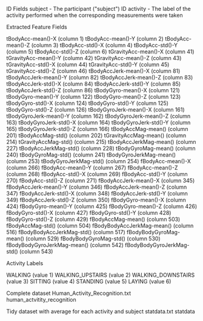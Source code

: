 ID Fields
subject - The participant ("subject") ID
activity - The label of the activity performed when the corresponding measurements were taken

Extracted Feature Fields

tBodyAcc-mean()-X (column 1)
tBodyAcc-mean()-Y (column 2)
tBodyAcc-mean()-Z (column 3)
tBodyAcc-std()-X (column 4)
tBodyAcc-std()-Y (column 5)
tBodyAcc-std()-Z (column 6)
tGravityAcc-mean()-X (column 41)
tGravityAcc-mean()-Y (column 42)
tGravityAcc-mean()-Z (column 43)
tGravityAcc-std()-X (column 44)
tGravityAcc-std()-Y (column 45)
tGravityAcc-std()-Z (column 46)
tBodyAccJerk-mean()-X (column 81)
tBodyAccJerk-mean()-Y (column 82)
tBodyAccJerk-mean()-Z (column 83)
tBodyAccJerk-std()-X (column 84)
tBodyAccJerk-std()-Y (column 85)
tBodyAccJerk-std()-Z (column 86)
tBodyGyro-mean()-X (column 121)
tBodyGyro-mean()-Y (column 122)
tBodyGyro-mean()-Z (column 123)
tBodyGyro-std()-X (column 124)
tBodyGyro-std()-Y (column 125)
tBodyGyro-std()-Z (column 126)
tBodyGyroJerk-mean()-X (column 161)
tBodyGyroJerk-mean()-Y (column 162)
tBodyGyroJerk-mean()-Z (column 163)
tBodyGyroJerk-std()-X (column 164)
tBodyGyroJerk-std()-Y (column 165)
tBodyGyroJerk-std()-Z (column 166)
tBodyAccMag-mean() (column 201)
tBodyAccMag-std() (column 202)
tGravityAccMag-mean() (column 214)
tGravityAccMag-std() (column 215)
tBodyAccJerkMag-mean() (column 227)
tBodyAccJerkMag-std() (column 228)
tBodyGyroMag-mean() (column 240)
tBodyGyroMag-std() (column 241)
tBodyGyroJerkMag-mean() (column 253)
tBodyGyroJerkMag-std() (column 254)
fBodyAcc-mean()-X (column 266)
fBodyAcc-mean()-Y (column 267)
fBodyAcc-mean()-Z (column 268)
fBodyAcc-std()-X (column 269)
fBodyAcc-std()-Y (column 270)
fBodyAcc-std()-Z (column 271)
fBodyAccJerk-mean()-X (column 345)
fBodyAccJerk-mean()-Y (column 346)
fBodyAccJerk-mean()-Z (column 347)
fBodyAccJerk-std()-X (column 348)
fBodyAccJerk-std()-Y (column 349)
fBodyAccJerk-std()-Z (column 350)
fBodyGyro-mean()-X (column 424)
fBodyGyro-mean()-Y (column 425)
fBodyGyro-mean()-Z (column 426)
fBodyGyro-std()-X (column 427)
fBodyGyro-std()-Y (column 428)
fBodyGyro-std()-Z (column 429)
fBodyAccMag-mean() (column 503)
fBodyAccMag-std() (column 504)
fBodyBodyAccJerkMag-mean() (column 516)
fBodyBodyAccJerkMag-std() (column 517)
fBodyBodyGyroMag-mean() (column 529)
fBodyBodyGyroMag-std() (column 530)
fBodyBodyGyroJerkMag-mean() (column 542)
fBodyBodyGyroJerkMag-std() (column 543)

Activity Labels

WALKING (value 1)
WALKING_UPSTAIRS (value 2)
WALKING_DOWNSTAIRS (value 3)
SITTING (value 4)
STANDING (value 5)
LAYING (value 6)

Complete dataset
Human_Activity_Recognition.txt
human_actvitity_recognition

Tidy dataset with average for each activity and subject
statdata.txt
statdata